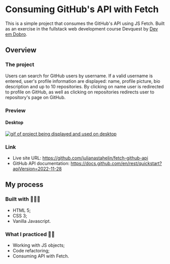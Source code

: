 <h1>Consuming GitHub's API with Fetch</h1>

<p>This is a simple project that consumes the GitHub's API using JS Fetch. Built as an exercise in the fullstack web development course Devquest by <a href="https://github.com/devemdobro">Dev em Dobro</a>.</p>

<h2>Overview</h2>

<h3>The project</h3>
<p>Users can search for GitHub users by username. If a valid username is entered, user's profile information are displayed: name, profile picture, bio description and up to 10 repositories. By clicking on name user is redirected to profile on GitHub, as well as clicking on repositories redirects user to repository's page on GitHub.</p>

<h3>Preview</h3>
<h4>Desktop</h4>
<a href="https://github.com/julianastahelin/fetch-github-api"><img src="design/design-desktop.gif" alt="gif of project being displayed and used on desktop"></a>

<h3>Link</h3>
<ul>
    <li>Live site URL: <a href="https://github.com/julianastahelin/fetch-github-api">https://github.com/julianastahelin/fetch-github-api</a></li>
    <li>GitHub API documentation: <a href="https://docs.github.com/en/rest/quickstart?apiVersion=2022-11-28">https://docs.github.com/en/rest/quickstart?apiVersion=2022-11-28</a></li>
</ul>

<h2>My process</h2>

<h3>Built with 👩🏽‍💻</h3>
<ul>
    <li>HTML 5;</li>
    <li>CSS 3;</li>
    <li>Vanilla Javascript.</li>
</ul>

<h3>What I practiced 💪🏽</h3>
<ul>
    <li>Working with JS objects;</li>
    <li>Code refactoring;</li>
    <li>Consuming API with Fetch.</li>
</ul>